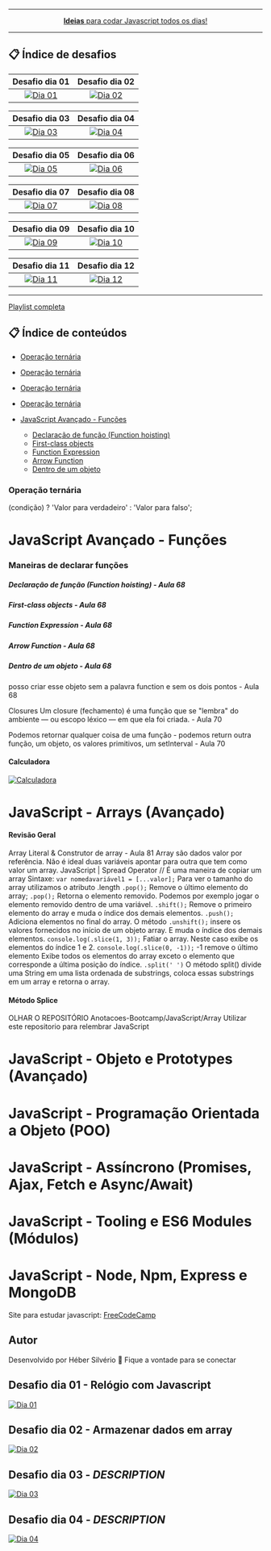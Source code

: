 <div align="center">
	<hr />
    <p>
        <a href="https://github.com/HeberSilverio"><strong>Ideias</strong> para codar Javascript todos os dias!</a>
    </p>
    <hr />
</div>

## 📋 Índice de desafios


| Desafio dia 01 | Desafio dia 02 |
| :---: | :---: |
| [![Dia 01](https://raw.githubusercontent.com/HeberSilverio/Projeto-JavaScript/main/Desafios-diarios/Dia-01/img/myclock2.gif)](https://github.com/HeberSilverio/Projeto-JavaScript/tree/main/Desafios-diarios/Dia-01) | [![Dia 02](https://raw.githubusercontent.com/HeberSilverio/Projeto-JavaScript/main/Desafios-diarios/Dia-02/img/formulario.gif)](https://github.com/HeberSilverio/Projeto-JavaScript/tree/main/Desafios-diarios/Dia-02) |

| Desafio dia 03 | Desafio dia 04 |
| :---: | :---: |
| [![Dia 03](https://raw.githubusercontent.com/HeberSilverio/Projeto-JavaScript/main/Desafios-diarios/Dia-03/TabelaIMC/assets/img/gifTabelaImc.gif)](https://github.com/HeberSilverio/Projeto-JavaScript/tree/main/Desafios-diarios/Dia-03/TabelaIMC) | [![Dia 04](https://raw.githubusercontent.com/HeberSilverio/Projeto-JavaScript/main/Desafios-diarios/Dia-04/img/virtudesNecessarias.gif)](https://github.com/HeberSilverio/Projeto-JavaScript/tree/main/Desafios-diarios/Dia-04) |

| Desafio dia 05 | Desafio dia 06 |
| :---: | :---: |
| [![Dia 05](https://raw.githubusercontent.com/HeberSilverio/Projeto-JavaScript/main/Desafios-diarios/Dia-05/calculadora/assets/img/GifCalculadora.gif)](https://github.com/HeberSilverio/Projeto-JavaScript/tree/main/Desafios-diarios/Dia-05) | [![Dia 06](https://raw.githubusercontent.com/HeberSilverio/Projeto-JavaScript/main/Desafios-diarios/Dia-06/Problema9-tabuada/assets/img/geradorTabuada.gif)](https://github.com/HeberSilverio/Projeto-JavaScript/tree/main/Desafios-diarios/Dia-06) |

| Desafio dia 07 | Desafio dia 08 |
| :---: | :---: |
| [![Dia 07](https://raw.githubusercontent.com/HeberSilverio/Projeto-JavaScript/main/Desafios-diarios/Dia-07/img/radomColor.gif)](https://github.com/HeberSilverio/Projeto-JavaScript/tree/main/Desafios-diarios/Dia-07) | [![Dia 08](https://raw.githubusercontent.com/HeberSilverio/Projeto-JavaScript/main/Desafios-diarios/Dia-08/assets/shuffle2.gif)](https://github.com/HeberSilverio/Projeto-JavaScript/tree/main/Desafios-diarios/Dia-08) |

| Desafio dia 09 | Desafio dia 10 |
| :---: | :---: |
| [![Dia 09](https://raw.githubusercontent.com/HeberSilverio/Projeto-JavaScript/main/Desafios-diarios/Dia-09/img/text.gif)](https://github.com/HeberSilverio/Projeto-JavaScript/tree/main/Desafios-diarios/Dia-09) | [![Dia 10](https://raw.githubusercontent.com/HeberSilverio/Projeto-JavaScript/main/Desafios-diarios/Dia-10/img/password.gif)](https://github.com/HeberSilverio/Projeto-JavaScript/tree/main/Desafios-diarios/Dia-10) |

| Desafio dia 11 | Desafio dia 12 |
| :---: | :---: |
| [![Dia 11](https://raw.githubusercontent.com/HeberSilverio/Projeto-JavaScript/main/Desafios-diarios/Dia-11/img/digitalClockBlack.gif)](https://github.com/HeberSilverio/Projeto-JavaScript/tree/main/Desafios-diarios/Dia-11) | [![Dia 12](https://raw.githubusercontent.com/HeberSilverio/Projeto-JavaScript/main/Desafios%20di%C3%A1rios/Dia%2008/assets/shuffle2.gif)]() |

 <hr />

 [Playlist completa](https://www.youtube.com/watch?v=5m5lY8-5Eq0&list=PLR5-OPMtjCw0ZmE1gbSRrLFhZpvTZ7xf8)

## 📋 Índice de conteúdos

- [Operação ternária](#operação-ternária) 
- [Operação ternária](#operação-ternária) 
- [Operação ternária](#operação-ternária) 
- [Operação ternária](#operação-ternária) 

- [JavaScript Avançado - Funções ](#javaScript-avançado-Funções)
    - [Declaração de função (Function hoisting)](#declaração-de-função)
    - [First-class objects](#first-class-objects)
    - [Function Expression](#first-class-objects)
    - [Arrow Function](#first-class-objects)
    - [Dentro de um objeto](#first-class-objects)

### Operação ternária
(condição) ? 'Valor para verdadeiro' : 'Valor para falso';

# JavaScript Avançado - Funções 

### Maneiras de declarar funções
##### Declaração de função (Function hoisting) - Aula 68
##### First-class objects - Aula 68
##### Function Expression - Aula 68
##### Arrow Function - Aula 68
##### Dentro de um objeto - Aula 68
posso criar esse objeto sem a palavra function e sem os dois pontos - Aula 68

Closures
Um closure (fechamento) é uma função que se "lembra" do ambiente — ou escopo léxico — em que ela foi criada.  - Aula 70

Podemos retornar qualquer coisa de uma função - podemos return outra função, um objeto, os valores primitivos, um setInterval   - Aula 70

#### Calculadora
<a target="_blank" rel="noopener noreferrer" href="https://github.com/HeberSilverio/Projeto-JavaScript/blob/main/exercicios/calculadora/assets/img/GifCalculadora.gif">
    <img src="https://github.com/HeberSilverio/Projeto-JavaScript/blob/main/exercicios/calculadora/assets/img/GifCalculadora.gif" alt="Calculadora" style="max-width: 60%;">
</a> </br>

# JavaScript - Arrays (Avançado)

#### Revisão Geral
 Array Literal & Construtor de array - Aula 81
 Array são dados valor por referência. Não é ideal duas variáveis apontar para outra que tem como valor um array.
 JavaScript | Spread Operator // É uma maneira de copiar um array
Sintaxe:
`var nomedavariável1 = [...valor];`
  Para ver o tamanho do array utilizamos o atributo .length
 `.pop();` Remove o último elemento do array;
 `.pop();` Retorna o elemento removido. Podemos por exemplo jogar o elemento removido dentro de uma variável.
 `.shift();` Remove o primeiro elemento do array e muda o índice dos demais elementos.
 `.push();` Adiciona elementos no final do array.
 O método `.unshift();` insere os valores fornecidos no início de um objeto array. E muda o índice dos demais elementos.
 `console.log(.slice(1, 3));` Fatiar o array. Neste caso exibe os elementos do índice 1 e 2.
 `console.log(.slice(0, -1));` -1 remove o último elemento Exibe todos os elementos do array exceto o elemento que corresponde a última posição do índice.
 `.split(' ')` O método split() divide uma String em uma lista ordenada de substrings, coloca essas substrings em um array e retorna o array.
#### Método Splice

OLHAR O REPOSITÓRIO Anotacoes-Bootcamp/JavaScript/Array
Utilizar este repositorio para relembrar JavaScript

# JavaScript - Objeto e Prototypes (Avançado)
# JavaScript - Programação Orientada a Objeto (POO)
# JavaScript - Assíncrono (Promises, Ajax, Fetch e Async/Await)
# JavaScript - Tooling e ES6 Modules (Módulos)
# JavaScript - Node, Npm, Express e MongoDB


Site para estudar javascript: [FreeCodeCamp](https://www.freecodecamp.org/)



## Autor
Desenvolvido por Héber Silvério 👋 Fique a vontade para se conectar



## Desafio dia 01 - Relógio com Javascript
<a target="_blank" rel="noopener noreferrer" href="https://github.com/HeberSilverio/Projeto-JavaScript/tree/main/Dia%2001">
    <img src="https://raw.githubusercontent.com/HeberSilverio/Projeto-JavaScript/main/Dia%2001/img/myclock2.gif" alt="Dia 01" style="max-width: 100%;">
</a> </br>

## Desafio dia 02 - Armazenar dados em array
<a target="_blank" rel="noopener noreferrer" href="https://github.com/HeberSilverio/Projeto-JavaScript/tree/main/Dia%2002">
    <img src="https://raw.githubusercontent.com/HeberSilverio/Projeto-JavaScript/main/Dia%2002/img/formulario.gif" alt="Dia 02" style="max-width: 100%;">
</a> </br>

## Desafio dia 03 - $DESCRIPTION$
<a target="_blank" rel="noopener noreferrer" href="https://github.com/HeberSilverio/Projeto-JavaScript/tree/main/Dia%2003">
    <img src="$IMAGE_URL$" alt="Dia 03" style="max-width: 100%;">
</a> </br>

## Desafio dia 04 - $DESCRIPTION$
<a target="_blank" rel="noopener noreferrer" href="https://github.com/HeberSilverio/Projeto-JavaScript/tree/main/Dia%2004">
    <img src="$IMAGE_URL$" alt="Dia 04" style="max-width: 100%;">
